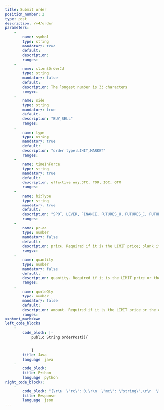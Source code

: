 ```yaml
---
title: Submit order
position_number: 2
type: post
description: /v4/order
parameters:
    -
        name: symbol
        type: string
        mandatory: true
        default:
        description: 
        ranges:
    -
        name: clientOrderId
        type: string
        mandatory: false
        default:
        description: The longest number is 32 characters
        ranges:
    -
        name: side
        type: string
        mandatory: true
        default:
        description: "BUY,SELL"
        ranges:
    -
        name: type
        type: string
        mandatory: true
        default:
        description: "order type:LIMIT,MARKET"
        ranges:
    -
        name: timeInForce
        type: string
        mandatory: true
        default:
        description: effective way:GTC, FOK, IOC, GTX
        ranges:
    -
        name: bizType
        type: string
        mandatory: true
        default:
        description: "SPOT, LEVER, FINANCE, FUTURES_U, FUTURES_C, FUTURES_ALL"
        ranges:
    -
        name: price
        type: number
        mandatory: false
        default:
        description: price. Required if it is the LIMIT price; blank if it is the MARKET price
        ranges:
    -
        name: quantity
        type: number
        mandatory: false
        default:
        description: quantity. Required if it is the LIMIT price or the order is placed at the market price by quantity
        ranges:
    -
        name: quoteQty
        type: number
        mandatory: false
        default:
        description: amount. Required if it is the LIMIT price or the order is the market price when placing an order by amount
        ranges:
content_markdown:
left_code_blocks:
    -
        code_block: |-
            public String orderPost(){


            }
        title: Java
        language: java
    -
        code_block:
        title: Python
        language: python
right_code_blocks:
    -
        code_block: "{\r\n  \"rc\": 0,\r\n  \"mc\": \"string\",\r\n  \"ma\": [\r\n    {}\r\n  ],\r\n  \"result\": {\r\n    \"orderId\": \"6216559590087220004\"  \r\n  }\r\n}"
        title: Response
        language: json
---
```

